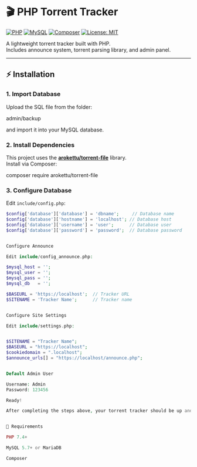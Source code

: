 # 🎬 PHP Torrent Tracker

[![PHP](https://img.shields.io/badge/PHP-7.4%2B-777bb3?logo=php&logoColor=white)](https://www.php.net/)
[![MySQL](https://img.shields.io/badge/MySQL-5.7%2B-4479A1?logo=mysql&logoColor=white)](https://www.mysql.com/)
[![Composer](https://img.shields.io/badge/Composer-Required-885630?logo=composer&logoColor=white)](https://getcomposer.org/)
[![License: MIT](https://img.shields.io/badge/License-MIT-green.svg)](LICENSE)

A lightweight torrent tracker built with PHP.  
Includes announce system, torrent parsing library, and admin panel.  

---

## ⚡️ Installation

### 1. Import Database
Upload the SQL file from the folder:


admin/backup

and import it into your MySQL database.

### 2. Install Dependencies
This project uses the **[arokettu/torrent-file](https://github.com/arokettu/torrent-file)** library.  
Install via Composer:

composer require arokettu/torrent-file


### 3. Configure Database
Edit `include/config.php`:
```php
$config['database']['database'] = 'dbname';     // Database name
$config['database']['hostname'] = 'localhost'; // Database host
$config['database']['username'] = 'user';      // Database user
$config['database']['password'] = 'password';  // Database password


Configure Announce

Edit include/config_announce.php:

$mysql_host = '';  
$mysql_user = '';  
$mysql_pass = '';  
$mysql_db   = '';  

$BASEURL = 'https://localhost';  // Tracker URL
$SITENAME = 'Tracker Name';      // Tracker name


Configure Site Settings

Edit include/settings.php:


$SITENAME = "Tracker Name";  
$BASEURL = "https://localhost";  
$cookiedomain = ".localhost";  
$announce_urls[] = "https://localhost/announce.php";


Default Admin User

Username: Admin
Password: 123456

Ready!

After completing the steps above, your torrent tracker should be up and running.


📌 Requirements

PHP 7.4+

MySQL 5.7+ or MariaDB

Composer
